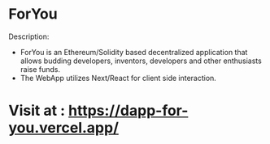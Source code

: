 # ForYou
Description:
* ForYou is an Ethereum/Solidity based decentralized application that allows budding developers, inventors, developers and other enthusiasts raise funds.
* The WebApp utilizes Next/React for client side interaction.

# Visit at : https://dapp-for-you.vercel.app/
